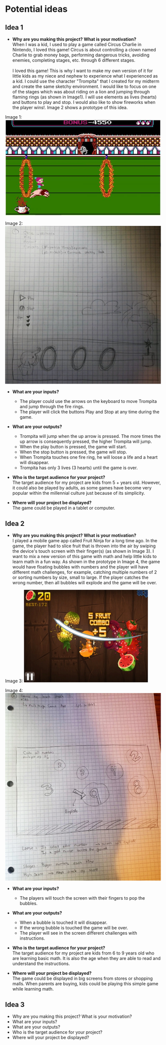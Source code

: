 # Potential ideas
## Idea 1

* **Why are you making this project? What is your motivation?** <br>
When I was a kid, I used to play a game called Circus Charlie in Nintendo, I loved this game! Circus is about controlling a clown named Charlie to grab money bags, performing dangerous tricks, avoiding enemies, completing stages, etc. through 6 different stages. <br> <br>
I loved this game! This is why  I want to make my own version of it for little kids as my niece and nephew to experience what I experienced as a kid. I could use the character "Trompita" that I created for my midterm and create the same sketchy environment. I would like to focus on one of the stages which was about riding on a lion and jumping through flaming rings (as shown in Image1). I will use elements as lives (hearts) and buttons to play and stop. I would also like to show fireworks when the player wins!. Image 2 shows a prototype of this idea.

Image 1:
![alt text](assets/CircusImage.jpg)

Image 2:
![alt text](assets/idea1.jpg)

* **What are your inputs?**<br>
  * The player could use the arrows on the keyboard to move Trompita and jump through the fire rings.
  * The player will click the buttons Play and Stop at any time during the game.


* **What are your outputs?**<br>
  * Trompita will jump when the up arrow is pressed. The more times the up arrow is consequently pressed, the higher Trompita will jump.
  * When the play button is pressed, the game will start.
  * When the stop button is pressed, the game will stop.
  * When Trompita touches one fire ring, he will loose a life and a heart will disappear.
  * Trompita has only 3 lives (3 hearts) until the game is over.


* **Who is the target audience for your project?** <br>
The target audience for my project are kids from 5 + years old. However, it could also be played by adults, as some games have become very popular within the millennial culture just  because of its simplicity.


* **Where will your project be displayed?**<br>
The game could be played in a tablet or computer.

## Idea 2

* **Why are you making this project? What is your motivation?** <br>
I played a mobile game app called Fruit Ninja for a long time ago. In the game, the player had to slice fruit that is thrown into the air by swiping the device's touch screen with their finger(s) (as shown in Image 3).
I want to mix a new version of this game with math and help little kids to learn math in a fun way. As shown in the prototype in Image 4, the game would have floating bubbles with numbers and the player will have different math challenges, for example, catching multiple numbers of 2 or sorting numbers by size, small to large. If the player catches the wrong number, then all bubbles will explode and the game will be over.

Image 3:
![alt text](assets/FruitImage.jpg)

Image 4:
![alt text](assets/idea2.jpg)

* **What are your inputs?**
  * The players will touch the screen with their fingers to pop the bubbles.


* **What are your outputs?**
  * When a bubble is touched it will disappear.
  * If the wrong bubble is touched the game will be over.
  * The player will see in the screen different challenges with instructions.


* **Who is the target audience for your project?**<br>
The target audience for my project are kids from 6 to 9 years old who are learning basic math. It is also the age when they are able to read and understand the instructions.

* **Where will your project be displayed?** <br>
The game could be displayed in big screens from stores or shopping malls. When parents are buying, kids could be playing this simple game while learning math. 

## Idea 3

* Why are you making this project? What is your motivation?
* What are your inputs?
* What are your outputs?
* Who is the target audience for your project?
* Where will your project be displayed?
